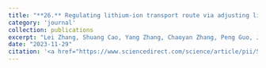 ```yaml
---
title: "**26.** Regulating lithium-ion transport route via adjusting lithium-ion affinity in solid polymer electrolyte"
category: 'journal'
collection: publications
excerpt: "Lei Zhang, Shuang Cao, Yang Zhang, Chaoyan Zhang, Peng Guo, Jianjun Song, **Zhen Jiang<sup>*</sup>**, and Chuan Shi<sup>*</sup> (**<sup>*</sup>: corresponding authors**)"
date: "2023-11-29"
citation: '<a href="https://www.sciencedirect.com/science/article/pii/S1385894723064963"> <span style="color: blue"><i><B>Chem. Eng. J.</B></i></span> (2023) </a>'
---
```

